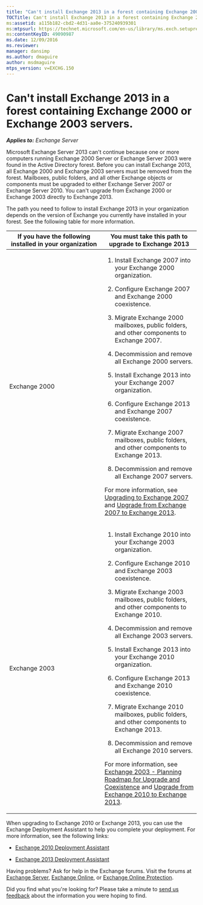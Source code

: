 ```yaml
---
title: "Can't install Exchange 2013 in a forest containing Exchange 2000 or Exchange 2003 servers"
TOCTitle: Can't install Exchange 2013 in a forest containing Exchange 2000 or Exchange 2003 servers.
ms:assetid: a115b182-cbd2-4d31-aa0e-375240939301
ms:mtpsurl: https://technet.microsoft.com/en-us/library/ms.exch.setupreadiness.exchange2000or2003presentinorg(v=EXCHG.150)
ms:contentKeyID: 49090987
ms.date: 12/09/2016
ms.reviewer: 
manager: dansimp
ms.author: dmaguire
author: msdmaguire
mtps_version: v=EXCHG.150
---
```


# Can't install Exchange 2013 in a forest containing Exchange 2000 or Exchange 2003 servers.

_**Applies to:** Exchange Server_

Microsoft Exchange Server 2013 can't continue because one or more computers running Exchange 2000 Server or Exchange Server 2003 were found in the Active Directory forest. Before you can install Exchange 2013, all Exchange 2000 and Exchange 2003 servers must be removed from the forest. Mailboxes, public folders, and all other Exchange objects or components must be upgraded to either Exchange Server 2007 or Exchange Server 2010. You can't upgrade from Exchange 2000 or Exchange 2003 directly to Exchange 2013.

The path you need to follow to install Exchange 2013 in your organization depends on the version of Exchange you currently have installed in your forest. See the following table for more information.

<table>
<colgroup>
<col style="width: 50%" />
<col style="width: 50%" />
</colgroup>
<thead>
<tr class="header">
<th>If you have the following installed in your organization</th>
<th>You must take this path to upgrade to Exchange 2013</th>
</tr>
</thead>
<tbody>
<tr class="odd">
<td><p>Exchange 2000</p></td>
<td><ol>
<li><p>Install Exchange 2007 into your Exchange 2000 organization.</p></li>
<li><p>Configure Exchange 2007 and Exchange 2000 coexistence.</p></li>
<li><p>Migrate Exchange 2000 mailboxes, public folders, and other components to Exchange 2007.</p></li>
<li><p>Decommission and remove all Exchange 2000 servers.</p></li>
<li><p>Install Exchange 2013 into your Exchange 2007 organization.</p></li>
<li><p>Configure Exchange 2013 and Exchange 2007 coexistence.</p></li>
<li><p>Migrate Exchange 2007 mailboxes, public folders, and other components to Exchange 2013.</p></li>
<li><p>Decommission and remove all Exchange 2007 servers.</p></li>
</ol>
<p>For more information, see <a href="https://go.microsoft.com/fwlink/p/?linkid=103281">Upgrading to Exchange 2007</a> and <a href="upgrade-from-exchange-2007-to-exchange-2013-exchange-2013-help.md">Upgrade from Exchange 2007 to Exchange 2013</a>.</p></td>
</tr>
<tr class="even">
<td><p>Exchange 2003</p></td>
<td><ol>
<li><p>Install Exchange 2010 into your Exchange 2003 organization.</p></li>
<li><p>Configure Exchange 2010 and Exchange 2003 coexistence.</p></li>
<li><p>Migrate Exchange 2003 mailboxes, public folders, and other components to Exchange 2010.</p></li>
<li><p>Decommission and remove all Exchange 2003 servers.</p></li>
<li><p>Install Exchange 2013 into your Exchange 2010 organization.</p></li>
<li><p>Configure Exchange 2013 and Exchange 2010 coexistence.</p></li>
<li><p>Migrate Exchange 2010 mailboxes, public folders, and other components to Exchange 2013.</p></li>
<li><p>Decommission and remove all Exchange 2010 servers.</p></li>
</ol>
<p>For more information, see <a href="https://go.microsoft.com/fwlink/p/?linkid=268414">Exchange 2003 - Planning Roadmap for Upgrade and Coexistence</a> and <a href="upgrade-from-exchange-2010-to-exchange-2013-exchange-2013-help.md">Upgrade from Exchange 2010 to Exchange 2013</a>.</p></td>
</tr>
</tbody>
</table>

When upgrading to Exchange 2010 or Exchange 2013, you can use the Exchange Deployment Assistant to help you complete your deployment. For more information, see the following links:

  - [Exchange 2010 Deployment Assistant](https://go.microsoft.com/fwlink/p/?linkid=171086)

  - [Exchange 2013 Deployment Assistant](https://go.microsoft.com/fwlink/p/?linkid=277105)

Having problems? Ask for help in the Exchange forums. Visit the forums at [Exchange Server](https://go.microsoft.com/fwlink/p/?linkid=60612), [Exchange Online](https://go.microsoft.com/fwlink/p/?linkid=267542), or [Exchange Online Protection](https://go.microsoft.com/fwlink/p/?linkid=285351).

Did you find what you're looking for? Please take a minute to [send us feedback](mailto:exsetuphelpfeedback@microsoft.com?subject=exchange%202013%20setup%20help%20feedback) about the information you were hoping to find.
